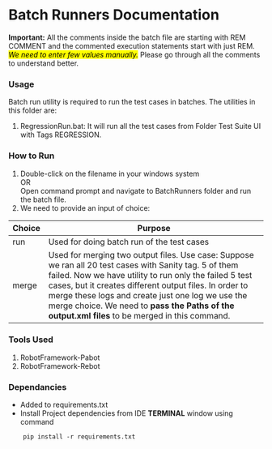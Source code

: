 # Batch Runners Documentation

**Important:** All the comments inside the batch file are starting with REM COMMENT and the commented execution statements start with just REM.  
<mark>*We need to enter few values manually.*</mark> Please go through all the comments to understand better.  

### Usage
Batch run utility is required to run the test cases in batches. The utilities in this folder are:
1. RegressionRun.bat: It will run all the test cases from Folder Test Suite UI with Tags REGRESSION.

### How to Run
1. Double-click on the filename in your windows system   
OR  
Open command prompt and navigate to BatchRunners folder and run the batch file.
2. We need to provide an input of choice:

| Choice | Purpose |
| ------ | ------- |
| run | Used for doing batch run of the test cases |
| merge | Used for merging two output files. Use case: Suppose we ran all 20 test cases with Sanity tag. 5 of them failed. Now we have utility to run only the failed 5 test cases, but it creates different output files. In order to merge these logs and create just one log we use the merge choice. We need to **pass the Paths of the output.xml files** to be merged in this command.|


### Tools Used
1. RobotFramework-Pabot
2. RobotFramework-Rebot

### Dependancies
- Added to requirements.txt
- Install Project dependencies from IDE **TERMINAL** window using command
```
    pip install -r requirements.txt
```
